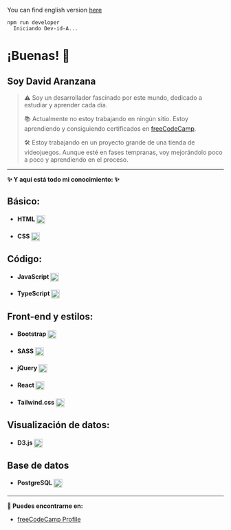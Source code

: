 You can find english version [here](README.en.md)

```
npm run developer
  Iniciando Dev-id-A...
```

# ¡Buenas! 👋

## Soy David Aranzana

> ⚠️ Soy un desarrollador fascinado por este mundo, dedicado a estudiar y aprender cada día.
>
> 📚 Actualmente no estoy trabajando en ningún sitio. Estoy aprendiendo y consiguiendo certificados en [freeCodeCamp](https://www.freecodecamp.org/).
>
> 🛠️ Estoy trabajando en un proyecto grande de una tienda de videojuegos. Aunque esté en fases tempranas, voy mejorándolo poco a poco y aprendiendo en el proceso.

---

**✨ Y aquí está todo mi conocimiento: ✨**

## **Básico**:
- #### HTML <img src="https://cdn.jsdelivr.net/gh/devicons/devicon/icons/html5/html5-original.svg" width="20" height="20" align="top"/>
- #### CSS <img src="https://cdn.jsdelivr.net/gh/devicons/devicon/icons/css3/css3-original.svg" width="20" height="20" align="top"/>  

## **Código**:
- #### JavaScript <img src="https://cdn.jsdelivr.net/gh/devicons/devicon/icons/javascript/javascript-original.svg" width="20" height="20" align="top"/>  
- #### TypeScript <img src="https://cdn.jsdelivr.net/gh/devicons/devicon/icons/typescript/typescript-original.svg" width="20" height="20" align="top"/>  

## **Front-end y estilos**:
- #### Bootstrap <img src="https://cdn.jsdelivr.net/gh/devicons/devicon/icons/bootstrap/bootstrap-original.svg" width="20" height="20" align="top"/> 
- #### SASS <img src="https://cdn.jsdelivr.net/gh/devicons/devicon/icons/sass/sass-original.svg" width="20" height="20" align="top"/>  
- #### jQuery <img src="https://cdn.jsdelivr.net/gh/devicons/devicon/icons/jquery/jquery-original.svg" width="20" height="20" align="top"/>  
- #### React <img src="https://cdn.jsdelivr.net/gh/devicons/devicon/icons/react/react-original.svg" width="20" height="20" align="top"/>
- #### Tailwind.css <img src="https://cdn.jsdelivr.net/gh/devicons/devicon/icons/tailwindcss/tailwindcss-original.svg" width="20" height="20" align="top"/>

## **Visualización de datos**:
- #### D3.js <img src="https://cdn.jsdelivr.net/gh/devicons/devicon/icons/d3js/d3js-original.svg" width="20" height="20" align="top"/>
  
## **Base de datos**
- #### PostgreSQL <img src="https://cdn.jsdelivr.net/gh/devicons/devicon/icons/postgresql/postgresql-original.svg" width="20" height="20" align="top"/>
---

**🔗 Puedes encontrarne en:**

- [freeCodeCamp Profile](https://www.freecodecamp.org/-Dev-id)
